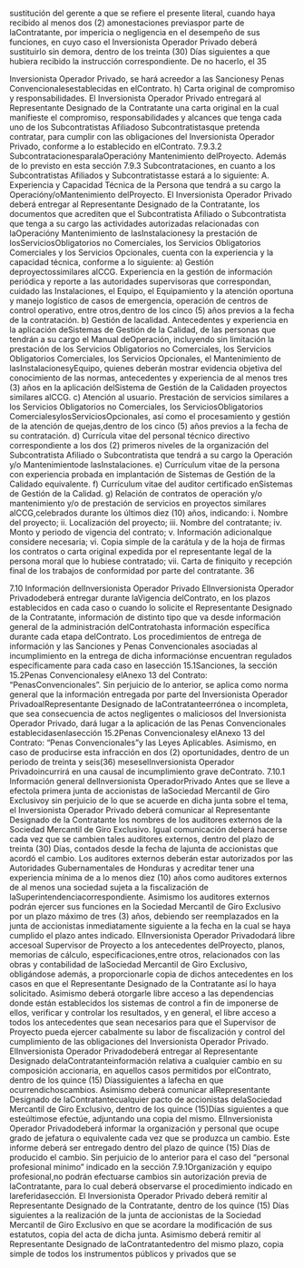 sustitución del gerente a que se refiere el presente literal, cuando haya recibido al menos dos (2)
amonestaciones previaspor parte de laContratante, por impericia o negligencia en el desempeño de sus
funciones, en cuyo caso el Inversionista Operador Privado deberá sustituirlo sin demora, dentro de los
treinta (30) Días siguientes a que hubiera recibido la instrucción correspondiente. De no hacerlo, el
35

Inversionista Operador Privado, se hará acreedor a las Sancionesy Penas Convencionalesestablecidas
en elContrato.
h) Carta original de compromiso y responsabilidades. El Inversionista Operador Privado entregará al
Representante Designado de la Contratante una carta original en la cual manifieste el compromiso,
responsabilidades y alcances que tenga cada uno de los Subcontratistas Afiliadoso Subcontratistasque
pretenda contratar, para cumplir con las obligaciones del Inversionista Operador Privado, conforme a lo
establecido en elContrato.
7.9.3.2 SubcontratacionesparalaOperacióny Mantenimiento delProyecto.
Además de lo previsto en esta sección 7.9.3 Subcontrataciones, en cuanto a los Subcontratistas Afiliados y
Subcontratistasse estará a lo siguiente:
A. Experiencia y Capacidad Técnica de la Persona que tendrá a su cargo la Operacióny/oMantenimiento
delProyecto.
El Inversionista Operador Privado deberá entregar al Representante Designado de la Contratante, los documentos
que acrediten que el Subcontratista Afiliado o Subcontratista que tenga a su cargo las actividades autorizadas
relacionadas con laOperacióny Mantenimiento de lasInstalacionesy la prestación de losServiciosObligatorios no
Comerciales, los Servicios Obligatorios Comerciales y los Servicios Opcionales, cuenta con la experiencia y la
capacidad técnica, conforme a lo siguiente:
a) Gestión deproyectossimilares alCCG. Experiencia en la gestión de información periódica y reporte a las
autoridades supervisoras que correspondan, cuidado las Instalaciones, el Equipo, el Equipamiento y la
atención oportuna y manejo logístico de casos de emergencia, operación de centros de control operativo,
entre otros,dentro de los cinco (5) años previos a la fecha de la contratación.
b) Gestión de lacalidad. Antecedentes y experiencia en la aplicación deSistemas de Gestión de la Calidad,
de las personas que tendrán a su cargo el Manual deOperación, incluyendo sin limitación la prestación
de los Servicios Obligatorios no Comerciales, los Servicios Obligatorios Comerciales, los Servicios
Opcionales, el Mantenimiento de lasInstalacionesyEquipo, quienes deberán mostrar evidencia objetiva
del conocimiento de las normas, antecedentes y experiencia de al menos tres (3) años en la aplicación
delSistema de Gestión de la Calidaden proyectos similares alCCG.
c) Atención al usuario. Prestación de servicios similares a los Servicios Obligatorios no Comerciales, los
ServiciosObligatorios ComercialesylosServiciosOpcionales, así como el procesamiento y gestión de la
atención de quejas,dentro de los cinco (5) años previos a la fecha de su contratación.
d) Currícula vitae del personal técnico directivo correspondiente a los dos (2) primeros niveles de la
organización del Subcontratista Afiliado o Subcontratista que tendrá a su cargo la Operación y/o
Mantenimientode lasInstalaciones.
e) Currículum vitae de la persona con experiencia probada en implantación de Sistemas de Gestión de la
Calidado equivalente.
f) Currículum vitae del auditor certificado enSistemas de Gestión de la Calidad.
g) Relación de contratos de operación y/o mantenimiento y/o de prestación de servicios en proyectos
similares alCCG,celebrados durante los últimos diez (10) años, indicando:
i. Nombre del proyecto;
ii. Localización del proyecto;
iii. Nombre del contratante;
iv. Monto y periodo de vigencia del contrato;
v. Información adicionalque considere necesaria;
vi. Copia simple de la carátula y de la hoja de firmas los contratos o carta original expedida por el
representante legal de la persona moral que lo hubiese contratado;
vii. Carta de finiquito y recepción final de los trabajos de conformidad por parte del contratante.
36

7.10 Información delInversionista Operador Privado
ElInversionista Operador Privadodeberá entregar durante laVigencia delContrato, en los plazos establecidos en cada
caso o cuando lo solicite el Representante Designado de la Contratante, información de distinto tipo que va desde
información general de la administración delContratohasta información específica durante cada etapa delContrato. Los
procedimientos de entrega de información y las Sanciones y Penas Convencionales asociadas al incumplimiento en la
entrega de dicha informaciónse encuentran regulados específicamente para cada caso en lasección 15.1Sanciones,
la sección 15.2Penas Convencionalesy elAnexo 13 del Contrato: “PenasConvencionales”.
Sin perjuicio de lo anterior, se aplica como norma general que la información entregada por parte del Inversionista
Operador PrivadoalRepresentante Designado de laContratanteerrónea o incompleta, que sea consecuencia de actos
negligentes o maliciosos del Inversionista Operador Privado, dará lugar a la aplicación de las Penas Convencionales
establecidasenlasección 15.2Penas Convencionalesy elAnexo 13 del Contrato: “Penas Convencionales”y las
Leyes Aplicables. Asimismo, en caso de producirse esta infracción en dos (2) oportunidades, dentro de un periodo de
treinta y seis(36) meseselInversionista Operador Privadoincurrirá en una causal de incumplimiento grave deContrato.
7.10.1 Información general delInversionista OperadorPrivado
Antes que se lleve a efectola primera junta de accionistas de laSociedad Mercantil de Giro Exclusivoy sin perjuicio de lo
que se acuerde en dicha junta sobre el tema, el Inversionista Operador Privado deberá comunicar al Representante
Designado de la Contratante los nombres de los auditores externos de la Sociedad Mercantil de Giro Exclusivo. Igual
comunicación deberá hacerse cada vez que se cambien tales auditores externos, dentro del plazo de treinta (30) Días,
contados desde la fecha de lajunta de accionistas que acordó el cambio.
Los auditores externos deberán estar autorizados por las Autoridades Gubernamentales de Honduras y acreditar tener
una experiencia mínima de a lo menos diez (10) años como auditores externos de al menos una sociedad sujeta a la
fiscalización de laSuperintendenciacorrespondiente. Asimismo los auditores externos podrán ejercer sus funciones en la
Sociedad Mercantil de Giro Exclusivo por un plazo máximo de tres (3) años, debiendo ser reemplazados en la junta de
accionistas inmediatamente siguiente a la fecha en la cual se haya cumplido el plazo antes indicado.
ElInversionista Operador Privadodará libre accesoal Supervisor de Proyecto a los antecedentes delProyecto, planos,
memorias de cálculo, especificaciones,entre otros, relacionados con las obras y contabilidad de laSociedad Mercantil de
Giro Exclusivo, obligándose además, a proporcionarle copia de dichos antecedentes en los casos en que el
Representante Designado de la Contratante así lo haya solicitado. Asimismo deberá otorgarle libre acceso a las
dependencias donde están establecidos los sistemas de control a fin de imponerse de ellos, verificar y controlar los
resultados, y en general, el libre acceso a todos los antecedentes que sean necesarios para que el Supervisor de
Proyecto pueda ejercer cabalmente su labor de fiscalización y control del cumplimiento de las obligaciones del
Inversionista Operador Privado.
ElInversionista Operador Privadodeberá entregar al Representante Designado delaContratanteinformación relativa a
cualquier cambio en su composición accionaria, en aquellos casos permitidos por elContrato, dentro de los quince (15)
Díassiguientes a lafecha en que ocurrendichoscambios. Asimismo deberá comunicar alRepresentante Designado de
laContratantecualquier pacto de accionistas delaSociedad Mercantil de Giro Exclusivo, dentro de los quince (15)Días
siguientes a que esteúltimose efectúe, adjuntando una copia del mismo.
ElInversionista Operador Privadodeberá informar la organización y personal que ocupe grado de jefatura o equivalente
cada vez que se produzca un cambio. Este informe deberá ser entregado dentro del plazo de quince (15) Días de
producido el cambio. Sin perjuicio de lo anterior para el caso del “personal profesional mínimo” indicado en la sección
7.9.1Organización y equipo profesional,no podrán efectuarse cambios sin autorización previa de laContratante, para
lo cual deberá observarse el procedimiento indicado en lareferidasección.
El Inversionista Operador Privado deberá remitir al Representante Designado de la Contratante, dentro de los quince
(15) Días siguientes a la realización de la junta de accionistas de la Sociedad Mercantil de Giro Exclusivo en que se
acordare la modificación de sus estatutos, copia del acta de dicha junta. Asimismo deberá remitir al Representante
Designado de laContratantedentro del mismo plazo, copia simple de todos los instrumentos públicos y privados que se
